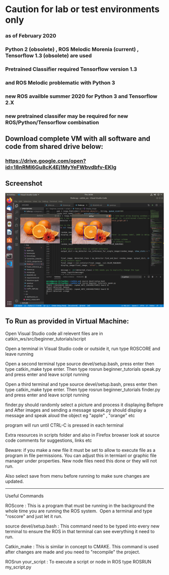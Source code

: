 
# Caution for lab or test environments only
### as of February 2020
### Python 2 (obsolete) , ROS Melodic Morenia (current) , Tensorflow 1.3 (obsolete) are used
### Pretrained Classifier required Tensorflow version 1.3
### and ROS Melodic problematic with Python 3
### new ROS availble summer 2020 for Python 3 and Tensorflow 2.X
### new pretrained classifer may be required for new ROS/Python/Tensorflow combination

## Download complete VM with all software and code from shared drive below:
### https://drive.google.com/open?id=18nRMI6Gu8cK4Ej1MyYeFWbvdbfv-EKlg


## Screenshot


![Screenshot](https://github.com/john-reilly/Pycon_Limerick_2020/blob/master/Screenshot_orange.png)





## To Run as provided in Virtual Machine:
Open Visual Studio code all relevent files are in catkin_ws/src/beginner_tutorials/script

Open a terminal in Visual Studio code or outside it, run type ROSCORE and leave running

Open a second terminal type source devel/setup.bash, press enter then type catkin_make type enter. Then type rosrun beginner_tutorials speak.py and press enter and leave script running

Open a third terminal and type source devel/setup.bash, press enter then type catkin_make type enter. Then type rosrun beginner_tutorials finder.py and press enter and leave script running

finder.py should randomly select a picture and process it displaying Befopre and After images and sending a message 
speak.py should display a message and speak aloud the object eg "apple" , "orange" etc

program will run until CTRL-C is pressed in each terminal

Extra resources in scripts folder and also in Firefox browser look at source code comments for suggestions, links etc

Beware: if you make a new file it must be set to allow to execute file as a program in file permissions. You can adjust this in termianl or graphic file manager under properties. New node files need this done or they will not run.

Also select save from menu before running to make sure changes are updated.

---
Useful Commands

ROScore : This is a program that must be running in the background the whole time you are running the ROS system.  Open a terminal and type "roscore" and just let it run.

source devel/setup.bash : This command need to be typed into every new terminal to ensure the ROS in that terminal can see everything it need to run.

Catkin_make : This is similar in concept to CMAKE. This command is used after changes are made and you need to "recompile" the project.

ROSrun your_script : To execute a script or node in ROS type ROSRUN my_script.py 
